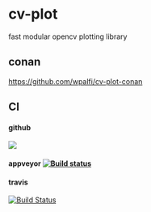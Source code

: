# cv-plot
fast modular opencv plotting library

## conan
https://github.com/wpalfi/cv-plot-conan

## CI
#### github
![](https://github.com/wpalfi/cv-plot/workflows/CI/badge.svg)

#### appveyor [![Build status](https://ci.appveyor.com/api/projects/status/2bqhfcoh0q4w2gc8/branch/master?svg=true)](https://ci.appveyor.com/project/WernerPalfinger/cv-plot/branch/master)

#### travis
[![Build Status](https://travis-ci.org/wpalfi/cv-plot.svg?branch=master)](https://travis-ci.org/wpalfi/cv-plot)


